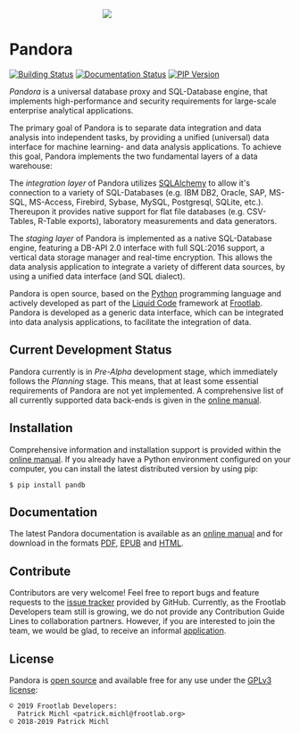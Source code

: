 <div align="center" style="width:350px;">
  <a href="https://www.frootlab.org/pandora">
    <img src="https://www.frootlab.org/images/fig/pandora.svg">
  </a><br>
</div>

Pandora
=======

[![Building Status](https://travis-ci.org/frootlab/pandb.svg?branch=master)](https://travis-ci.org/frootlab/pandb)
[![Documentation Status](https://readthedocs.org/projects/pandora/badge/?version=latest)](https://pandora.readthedocs.io/en/latest/?badge=latest)
[![PIP Version](https://badge.fury.io/py/pandb.svg)](https://badge.fury.io/py/pandb)

*Pandora* is a universal database proxy and SQL-Database engine, that implements
high-performance and security requirements for large-scale enterprise analytical
applications.

The primary goal of Pandora is to separate data integration and data analysis
into independent tasks, by providing a unified (universal) data interface for
machine learning- and data analysis applications. To achieve this goal, Pandora
implements the two fundamental layers of a data warehouse:

The *integration layer* of Pandora utilizes
[SQLAlchemy](https://www.sqlalchemy.org) to allow it\'s connection to a variety
of SQL-Databases (e.g. IBM DB2, Oracle, SAP, MS-SQL, MS-Access, Firebird,
Sybase, MySQL, Postgresql, SQLite, etc.). Thereupon it provides native support
for flat file databases (e.g. CSV-Tables, R-Table exports), laboratory
measurements and data generators.

The *staging layer* of Pandora is implemented as a native SQL-Database engine,
featuring a DB-API 2.0 interface with full SQL:2016 support, a vertical data
storage manager and real-time encryption. This allows the data analysis
application to integrate a variety of different data sources, by using a unified
data interface (and SQL dialect).

Pandora is open source, based on the
[Python](https://www.python.org/) programming language and actively developed as
part of the [Liquid Code](https://www.frootlab.org/liquid) framework
at [Frootlab](https://www.frootlab.org). Pandora is developed as a generic
data interface, which can be integrated into data analysis applications, to
facilitate the integration of data.

Current Development Status
--------------------------

Pandora currently is in *Pre-Alpha* development stage, which immediately follows
the *Planning* stage. This means, that at least some essential requirements of
Pandora are not yet implemented. A comprehensive list of all currently supported
data back-ends is given in the [online
manual](https://pandora.readthedocs.io/en/latest/).

Installation
------------

Comprehensive information and installation support is provided within the
[online manual](https://pandora.readthedocs.io/en/latest/). If you already have
a Python environment configured on your computer, you can install the latest
distributed version by using pip:

    $ pip install pandb

Documentation
-------------

The latest Pandora documentation is available as an [online
manual](https://pandora.readthedocs.io/en/latest/) and for download in the
formats [PDF](https://readthedocs.org/projects/pandora/downloads/pdf/latest/),
[EPUB](https://readthedocs.org/projects/pandora/downloads/epub/latest/) and
[HTML](https://readthedocs.org/projects/pandora/downloads/htmlzip/latest/).

Contribute
----------

Contributors are very welcome! Feel free to report bugs and feature requests to
the [issue tracker](https://github.com/frootlab/pandora/issues) provided by
GitHub. Currently, as the Frootlab Developers team still is growing, we do not
provide any Contribution Guide Lines to collaboration partners. However, if you
are interested to join the team, we would be glad, to receive an informal
[application](mailto:application@frootlab.org).

License
-------

Pandora is [open source](https://github.com/frootlab/pandora) and available free
for any use under the [GPLv3 license](https://www.gnu.org/licenses/gpl.html):

    © 2019 Frootlab Developers:
      Patrick Michl <patrick.michl@frootlab.org>
    © 2018-2019 Patrick Michl
